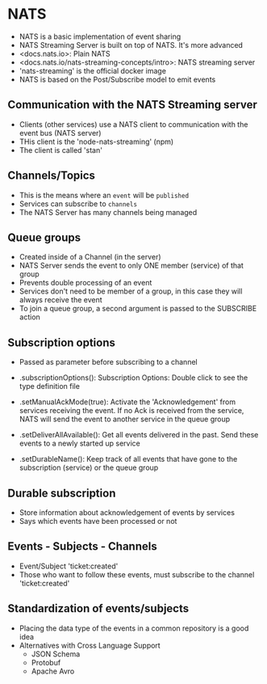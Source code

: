 # NATS

- NATS is a basic implementation of event sharing
- NATS Streaming Server is built on top of NATS. It's more advanced
- <docs.nats.io>: Plain NATS
- <docs.nats.io/nats-streaming-concepts/intro>: NATS streaming server
- 'nats-streaming' is the official docker image
- NATS is based on the Post/Subscribe model to emit events

## Communication with the NATS Streaming server

- Clients (other services) use a NATS client to communication with the event bus (NATS server)
- THis client is the 'node-nats-streaming' (npm)
- The client is called 'stan'

## Channels/Topics

- This is the means where an `event` will be `published`
- Services can subscribe to `channels`
- The NATS Server has many channels being managed

## Queue groups

- Created inside of a Channel (in the server)
- NATS Server sends the event to only ONE member (service) of that group
- Prevents double processing of an event
- Services don't need to be member of a group, in this case they will always receive the event
- To join a queue group, a second argument is passed to the SUBSCRIBE action

## Subscription options

- Passed as parameter before subscribing to a channel

- .subscriptionOptions(): Subscription Options: Double click to see the type definition file
- .setManualAckMode(true): Activate the 'Acknowledgement' from services receiving the event. If no Ack is received from the service, NATS will send the event to another service in the queue group
- .setDeliverAllAvailable(): Get all events delivered in the past. Send these events to a newly started up service
- .setDurableName(): Keep track of all events that have gone to the subscription (service) or the queue group

## Durable subscription

- Store information about acknowledgement of events by services
- Says which events have been processed or not

## Events - Subjects - Channels

- Event/Subject 'ticket:created'
- Those who want to follow these events, must subscribe to the channel 'ticket:created'

## Standardization of events/subjects

- Placing the data type of the events in a common repository is a good idea
- Alternatives with Cross Language Support
  - JSON Schema
  - Protobuf
  - Apache Avro
